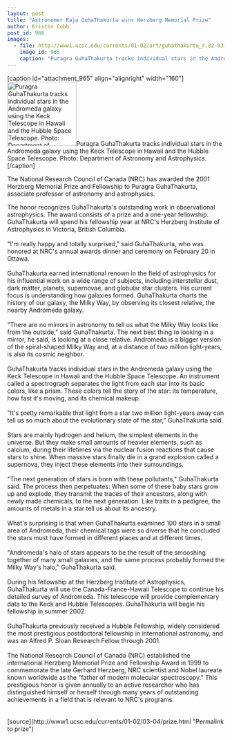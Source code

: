 ```yaml
---
layout: post
title: "Astronomer Raja GuhaThakurta wins Herzberg Memorial Prize"
author: Kristin Cobb
post_id: 966
images:
  - file: http://www1.ucsc.edu/currents/01-02/art/guhathakurta_r.02-03-04.160.jpg
    image_id: 965
    caption: "Puragra GuhaThakurta tracks individual stars in the Andromeda galaxy using the Keck Telescope in Hawaii and the Hubble Space Telescope. Photo: Department of Astronomy and Astrophysics."
---
```


[caption id="attachment_965" align="alignright" width="160"]<a href="http://localhost/mysite/wp-content/uploads/2002/03/guhathakurta_r.02-03-04.160.jpg"><img class="size-full wp-image-965" src="http://localhost/mysite/wp-content/uploads/2002/03/guhathakurta_r.02-03-04.160.jpg" alt="Puragra GuhaThakurta tracks individual stars in the Andromeda galaxy using the Keck Telescope in Hawaii and the Hubble Space Telescope. Photo: Department of Astronomy and Astrophysics." width="160" height="148" /></a>Puragra GuhaThakurta tracks individual stars in the Andromeda galaxy using the Keck Telescope in Hawaii and the Hubble Space Telescope. Photo: Department of Astronomy and Astrophysics.[/caption]
<p>
  The National Research Council of Canada (NRC) has awarded the 2001 Herzberg Memorial Prize and Fellowship to Puragra GuhaThakurta, associate professor of astronomy and astrophysics.
</p>The honor recognizes GuhaThakurta's outstanding work in observational astrophysics. The award consists of a prize and a one-year fellowship. GuhaThakurta will spend his fellowship year at NRC's Herzberg Institute of Astrophysics in Victoria, British Columbia.<br>
<br>
"I'm really happy and totally surprised," said GuhaThakurta, who was honored at NRC's annual awards dinner and ceremony on February 20 in Ottawa.<br>
<br>
GuhaThakurta earned international renown in the field of astrophysics for his influential work on a wide range of subjects, including interstellar dust, dark matter, planets, supernovae, and globular star clusters. His current focus is understanding how galaxies formed. GuhaThakurta charts the history of our galaxy, the Milky Way, by observing its closest relative, the nearby Andromeda galaxy.<br>
<br>
"There are no mirrors in astronomy to tell us what the Milky Way looks like from the outside," said GuhaThakurta. The next best thing to looking in a mirror, he said, is looking at a close relative. Andromeda is a bigger version of the spiral-shaped Milky Way and, at a distance of two million light-years, is also its cosmic neighbor.<br>
<br>
GuhaThakurta tracks individual stars in the Andromeda galaxy using the Keck Telescope in Hawaii and the Hubble Space Telescope. An instrument called a spectrograph separates the light from each star into its basic colors, like a prism. These colors tell the story of the star: its temperature, how fast it's moving, and its chemical makeup.<br>
<br>
"It's pretty remarkable that light from a star two million light-years away can tell us so much about the evolutionary state of the star," GuhaThakurta said.<br>
<br>
Stars are mainly hydrogen and helium, the simplest elements in the universe. But they make small amounts of heavier elements, such as calcium, during their lifetimes via the nuclear fusion reactions that cause stars to shine. When massive stars finally die in a grand explosion called a supernova, they inject these elements into their surroundings.<br>
<br>
"The next generation of stars is born with these pollutants," GuhaThakurta said. The process then perpetuates: When some of these baby stars grow up and explode, they transmit the traces of their ancestors, along with newly made chemicals, to the next generation. Like traits in a pedigree, the amounts of metals in a star tell us about its ancestry.<br>
<br>
What's surprising is that when GuhaThakurta examined 100 stars in a small area of Andromeda, their chemical tags were so diverse that he concluded the stars must have formed in different places and at different times.<br>
<br>
"Andromeda's halo of stars appears to be the result of the smooshing together of many small galaxies, and the same process probably formed the Milky Way's halo," GuhaThakurta said.<br>
<br>
During his fellowship at the Herzberg Institute of Astrophysics, GuhaThakurta will use the Canada-France-Hawaii Telescope to continue his detailed survey of Andromeda. This telescope will provide complementary data to the Keck and Hubble Telescopes. GuhaThakurta will begin his fellowship in summer 2002.<br>
<br>
GuhaThakurta previously received a Hubble Fellowship, widely considered the most prestigious postdoctoral fellowship in international astronomy, and was an Alfred P. Sloan Research Fellow through 2001.<br>
<br>
The National Research Council of Canada (NRC) established the international Herzberg Memorial Prize and Fellowship Award in 1999 to commemorate the late Gerhard Herzberg, NRC scientist and Nobel laureate known worldwide as the "father of modern molecular spectroscopy." This prestigious honor is given annually to an active researcher who has distinguished himself or herself through many years of outstanding achievements in a field that is relevant to NRC's programs.<br>
<br>
<br>
[source](http://www1.ucsc.edu/currents/01-02/03-04/prize.html "Permalink to prize")
